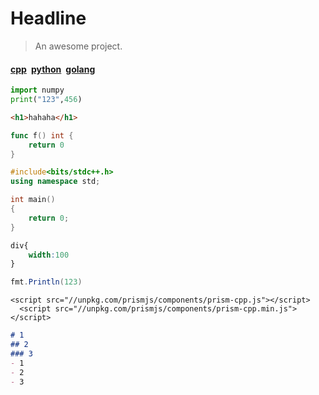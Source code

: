 # Headline

> An awesome project.

#### [cpp](/cpp/首页.md)&ensp;[python](/python/首页.md)&ensp;[golang](/golang/首页.md)

```python
import numpy
print("123",456)
```



```html
<h1>hahaha</h1>
```



```go
func f() int {
	return 0
}
```

```cpp
#include<bits/stdc++.h>
using namespace std;

int main()
{
	return 0;
}
```

```css
div{
	width:100
}
```

```java
fmt.Println(123)

```

```CQL
<script src="//unpkg.com/prismjs/components/prism-cpp.js"></script>
  <script src="//unpkg.com/prismjs/components/prism-cpp.min.js"></script>
```

```markdown
# 1
## 2
### 3
- 1
- 2
- 3
```

